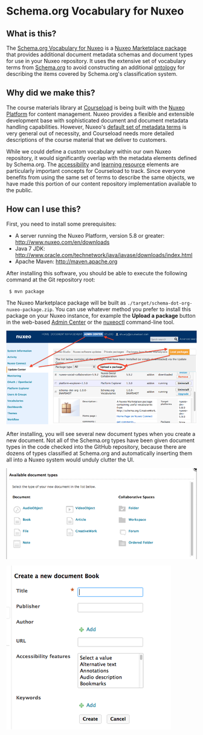 Schema.org Vocabulary for Nuxeo
===============================

What is this?
-------------
The
[Schema.org Vocabulary for Nuxeo](https://github.com/courseload/nuxeo-schema-dot-org)
is a
[Nuxeo Marketplace package](http://doc.nuxeo.com/display/public/NXDOC/Creating+Marketplace+Packages)
that provides additional document metadata schemas and document types
for use in your Nuxeo repository.  It uses the extensive set of
vocabulary terms from [Schema.org](https://schema.org) to avoid
constructing an additional
[ontology](http://en.wikipedia.org/wiki/Ontology_%28information_science%29)
for describing the items covered by Schema.org's classification
system.


Why did we make this?
----------------------

The course materials library at
[Courseload](http://www.courseload.com) is being built with the
[Nuxeo Platform](http://www.nuxeo.com/en/products/content-management-platform)
for content management.  Nuxeo provides a flexible and extensible
development base with sophisticated document and document metadata
handling capabilities.  However, Nuxeo's
[default set of metadata terms](http://dublincore.org/documents/dces/)
is very general out of necessity, and Courseload needs more detailed
descriptions of the course material that we deliver to customers.

While we could define a custom vocabulary within our own Nuxeo
repository, it would significantly overlap with the metadata elements
defined by Schema.org.  The
[accessibility](http://www.w3.org/wiki/WebSchemas/Accessibility) and
[learning resource](http://www.lrmi.net/worlds-leading-search-engines-recognize-lrmi-as-education-metadata-standard)
elements are particularly important concepts for Courseload to track.
Since everyone benefits from using the same set of terms to describe
the same objects, we have made this portion of our content repository
implementation available to the public.


How can I use this?
-------------------

First, you need to install some prerequisites:

* A server running the Nuxeo Platform, version 5.8 or greater:
  <http://www.nuxeo.com/en/downloads>
* Java 7 JDK:
  <http://www.oracle.com/technetwork/java/javase/downloads/index.html>
* Apache Maven: <http://maven.apache.org>

After installing this software, you should be able to execute the
following command at the Git repository root:

     $ mvn package

The Nuxeo Marketplace package will be built as
`./target/schema-dot-org-nuxeo-package.zip`.  You can use whatever
method you prefer to install this package on your Nuxeo instance, for
example the **Upload a package** button in the web-based
[Admin Center](http://doc.nuxeo.com/display/public/ADMINDOC/Installing+a+New+Package+on+Your+Instance)
or the
[nuxeoctl](http://doc.nuxeo.com/display/public/ADMINDOC/nuxeoctl+and+Control+Panel+Usage)
command-line tool.

![Nuxeo Admin Center screenshot](doc/img/admincenter.png)

After installing, you will see several new document types when you
create a new document.  Not all of the Schema.org types have been
given document types in the code checked into the GitHub repository,
because there are dozens of types classified at Schema.org and
automatically inserting them all into a Nuxeo system would unduly
clutter the UI.

![Nuxeo Create Document screenshot](doc/img/doctypes.png)

![Nuxeo Book Form screenshot](doc/img/createform.png)

